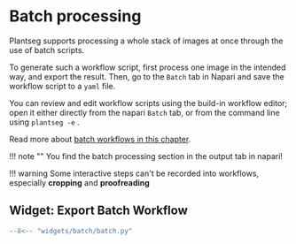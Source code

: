 # Batch processing

Plantseg supports processing a whole stack of images at once through the
use of batch scripts.

To generate such a workflow script, first process one image in the intended way,
and export the result. Then, go to the `Batch` tab in Napari and save the workflow
script to a `yaml` file.

You can review and edit workflow scripts using the build-in workflow editor;
open it either directly from the napari `Batch` tab, or from the command
line using `plantseg -e` .

Read more about [batch workflows in this chapter](../workflow_gui/index.md).

!!! note ""
    You find the batch processing section in the output tab in napari!

!!! warning
    Some interactive steps can't be recorded into workflows, especially **cropping** and **proofreading**

## Widget: Export Batch Workflow

```python exec="1" html="1"
--8<-- "widgets/batch/batch.py"
```
